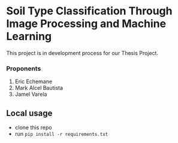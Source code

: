 # Soil Type Classification Through Image Processing and Machine Learning

This project is in development process for our Thesis Project.

### Proponents
1. Eric Echemane
2. Mark Alcel Bautista
3. Jamel Varela

## Local usage
- clone this repo
- run `pip install -r requirements.txt`